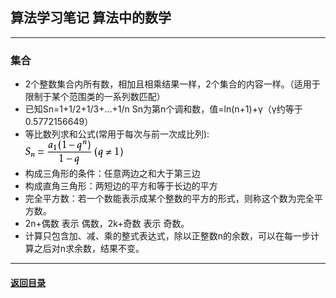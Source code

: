 ## 算法学习笔记 算法中的数学
---
### 集合

+ 2个整数集合内所有数，相加且相乘结果一样，2个集合的内容一样。（适用于限制于某个范围类的一系列数匹配）
+ 已知Sn=1+1/2+1/3+...+1/n Sn为第n个调和数，值=ln(n+1)+γ（γ约等于0.5772156649）
+ 等比数列求和公式(常用于每次与前一次成比列):  
![t1](./img/t1.jpg)
+ 构成三角形的条件：任意两边之和大于第三边
+ 构成直角三角形：两短边的平方和等于长边的平方
+ 完全平方数：若一个数能表示成某个整数的平方的形式，则称这个数为完全平方数。
+ 2n+偶数 表示 偶数，2k+奇数 表示 奇数。
+ 计算只包含加、减、乘的整式表达式，除以正整数n的余数，可以在每一步计算之后对n求余数，结果不变。
---

#### [返回目录](./)

